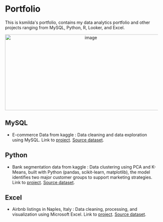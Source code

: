 

# Portfolio
This is ksmilda's portfolio, contains my data analytics portfolio and other projects ranging from MySQL, Python, R, Looker, and Excel.
<p align="center">
<img width="550" height="250" alt="image" src="https://github.com/user-attachments/assets/b97919c5-6362-45c5-aaf3-90f37f564680" />
</p>

## MySQL
   + E-commerce Data from kaggle : Data cleaning and data exploration using MySQL. Link to [project](https://github.com/ksmilda/MySQL_Ecommerce-Data). [Source dataset](https://www.kaggle.com/datasets/nabihazahid/e-commerce-customer-insights-and-churn-dataset).

## Python
   + Bank segmentation data from kaggle : Data clustering using PCA and K-Means, built with Python (pandas, scikit-learn, matplotlib), the model identifies two major customer groups to support marketing strategies. Link to [project](https://github.com/ksmilda/Python_Bank-segmentation). [Source dataset](https://www.kaggle.com/datasets/marusagar/bank-customer-attrition-insights).

## Excel
   + Airbnb listings in Naples, Italy : Data cleaning, processing, and visualization using Microsoft Excel. Link to [project](https://github.com/ksmilda/Excel_Airbnb). [Source dataset](https://insideairbnb.com/).
